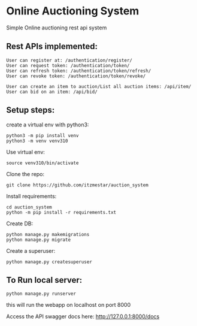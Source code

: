 # Online Auctioning System

Simple Online auctioning rest api system 

## Rest APIs implemented:
```
User can register at: /authentication/register/
User can request token: /authentication/token/
User can refresh token: /authentication/token/refresh/
User can revoke token: /authentication/token/revoke/

User can create an item to auction/List all auction items: /api/item/
User can bid on an item: /api/bid/
```
## Setup steps:

create a virtual env with python3:

```commandline
python3 -m pip install venv
python3 -m venv venv310
```

Use virtual env:

```commandline
source venv310/bin/activate
```

Clone the repo:
```commandline
git clone https://github.com/itzmestar/auction_system
```

Install requirements:
```commandline
cd auction_system
python -m pip install -r requirements.txt
```

Create DB:
```commandline
python manage.py makemigrations
python manage.py migrate
```

Create a superuser:
```commandline
python manage.py createsuperuser
```

## To Run local server:
```commandline
python manage.py runserver
```

this will run the webapp on localhost on port 8000

Access the API swagger docs here: http://127.0.0.1:8000/docs
